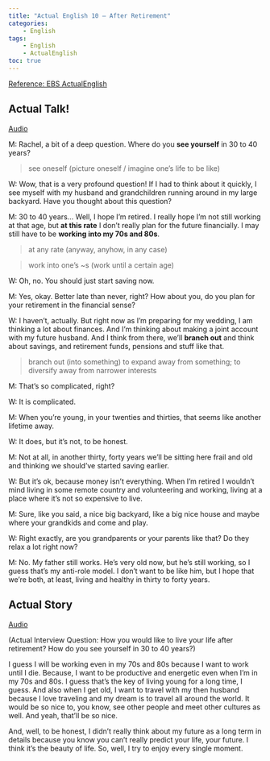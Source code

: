 ```yaml
---
title: "Actual English 10 – After Retirement"
categories:
    - English
tags:
    - English
    - ActualEnglish
toc: true
---
```


[Reference: EBS ActualEnglish](http://home.ebse.co.kr/actualenglish/)

## Actual Talk!
[Audio](https://my.pcloud.com/publink/show?code=XZkB4x7ZSWPVbwrE6tjEPrO7erppmmW4knpk)

M: Rachel, a bit of a deep question. Where do you **see yourself** in 30 to 40 years?

> see oneself                 (picture oneself / imagine one’s life to be like)

W: Wow, that is a very profound question! If I had to think about it quickly, I see myself with my husband and grandchildren running around in my large backyard. Have you thought about this question?

M: 30 to 40 years… Well, I hope I’m retired. I really hope I’m not still working at that age, but **at this rate** I don’t really plan for the future financially. I may still have to be **working into my 70s and 80s**.

> at any rate      (anyway, anyhow, in any case)

> work into one’s ~s      (work until a certain age)

W: Oh, no. You should just start saving now.

M: Yes, okay. Better late than never, right? How about you, do you plan for your retirement in the financial sense?

W: I haven’t, actually. But right now as I’m preparing for my wedding, I am thinking a lot about finances. And I’m thinking about making a joint account with my future husband. And I think from there, we’ll **branch out** and think about savings, and retirement funds, pensions and stuff like that.

> branch out (into something)    to expand away from something; to diversify away from narrower interests

M: That’s so complicated, right?

W: It is complicated.

M: When you’re young, in your twenties and thirties, that seems like another lifetime away.

W: It does, but it’s not, to be honest.

M: Not at all, in another thirty, forty years we’ll be sitting here frail and old and thinking we should’ve started saving earlier.

W: But it’s ok, because money isn’t everything. When I’m retired I wouldn’t mind living in some remote country and volunteering and working, living at a place where it’s not so expensive to live.

M: Sure, like you said, a nice big backyard, like a big nice house and maybe where your grandkids and come and play.

W: Right exactly, are you grandparents or your parents like that? Do they relax a lot right now?

M: No. My father still works. He’s very old now, but he’s still working, so I guess that’s my anti-role model. I don’t want to be like him, but I hope that we’re both, at least, living and healthy in thirty to forty years.


## Actual Story
[Audio](https://my.pcloud.com/publink/show?code=XZbB4x7ZrdztlJnAer0JuV6neRoqQXgMPhdX)

(Actual Interview Question: How you would like to live your life after retirement? How do you see yourself in 30 to 40 years?)

I guess I will be working even in my 70s and 80s because I want to work until I die. Because, I want to be productive and energetic even when I’m in my 70s and 80s. I guess that’s the key of living young for a long time, I guess. And also when I get old, I want to travel with my then husband because I love traveling and my dream is to travel all around the world. It would be so nice to, you know, see other people and meet other cultures as well. And yeah, that’ll be so nice.

And, well, to be honest, I didn’t really think about my future as a long term in details because you know you can’t really predict your life, your future. I think it’s the beauty of life. So, well, I try to enjoy every single moment.
